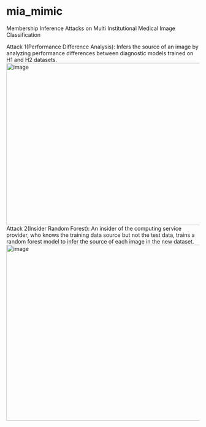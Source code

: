# mia_mimic
Membership Inference Attacks on Multi Institutional Medical Image Classification

Attack 1(Performance Difference Analysis): Infers the source of an image by analyzing performance differences between diagnostic models trained on H1 and H2 datasets.
<img width="1525" height="423" alt="image" src="https://github.com/user-attachments/assets/e0287b89-b40f-4010-bc67-630b001b9d11" />
Attack 2(Insider Random Forest): An insider of the computing service provider, who knows the training data source but not the test data, trains a random forest model to infer the source of each image in the new dataset.
<img width="1530" height="459" alt="image" src="https://github.com/user-attachments/assets/62e50ddb-61ab-41a2-b930-53b613817b4b" />


